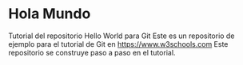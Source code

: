 
# Hola Mundo
Tutorial del repositorio Hello World para Git
Este es un repositorio de ejemplo para el tutorial de Git en https://www.w3schools.com
Este repositorio se construye paso a paso en el tutorial.